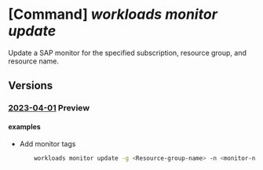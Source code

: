 # [Command] _workloads monitor update_

Update a SAP monitor for the specified subscription, resource group, and resource name.

## Versions

### [2023-04-01](/Resources/mgmt-plane/L3N1YnNjcmlwdGlvbnMve30vcmVzb3VyY2Vncm91cHMve30vcHJvdmlkZXJzL21pY3Jvc29mdC53b3JrbG9hZHMvbW9uaXRvcnMve30=/2023-04-01.xml) **Preview**

<!-- mgmt-plane /subscriptions/{}/resourcegroups/{}/providers/microsoft.workloads/monitors/{} 2023-04-01 -->

#### examples

- Add monitor tags
    ```bash
        workloads monitor update -g <Resource-group-name> -n <monitor-name> --tags tag=test tag2=test2
    ```
